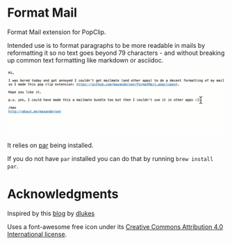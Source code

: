Format Mail 
===========

Format Mail extension for PopClip.

Intended use is to format paragraphs to be more readable in mails
by reformatting it so no text goes beyond 79 characters - and without
breaking up common text formatting like markdown or asciidoc.

![Demo on how Format Mail works](demo.gif)

It relies on [par](http://www.nicemice.net/par/) being installed.

If you do not have `par` installed you can do that by running `brew install par`.

Acknowledgments
===============

Inspired by this [blog](https://dlukes.github.io/fill-par-in-airmail.html) by [dlukes](https://github.com/dlukes)

Uses a font-awesome free icon under its [Creative Commons Attribution 4.0 International license](https://fontawesome.com/license/free).


